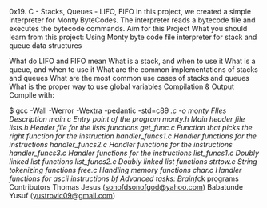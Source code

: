 0x19. C - Stacks, Queues - LIFO, FIFO
In this project, we created a simple interpreter for Monty ByteCodes. The interpreter reads a bytecode file and executes the bytecode commands.
Aim for this Project
What you should learn from this project: Using Monty byte code file interpreter for stack and queue data structures

What do LIFO and FIFO mean
What is a stack, and when to use it
What is a queue, and when to use it
What are the common implementations of stacks and queues
What are the most common use cases of stacks and queues
What is the proper way to use global variables
Compilation & Output
Compile with:

$ gcc -Wall -Werror -Wextra -pedantic -std=c89 *.c -o monty
FIles	Description
main.c	Entry point of the program
monty.h	Main header file
lists.h	Header file for the lists functions
get_func.c	Function that picks the right function for the instruction
handler_funcs1.c	Handler functions for the instructions
handler_funcs2.c	Handler functions for the instructions
handler_funcs3.c	Handler functions for the instructions
list_funcs1.c	Doubly linked list functions
list_funcs2.c	Doubly linked list functions
strtow.c	String tokenizing functions
free.c	Handling memory functions
char.c	Handler functions for ascii instructions
bf	Advanced tasks: Brainf*ck programs
Contributors
Thomas Jesus (sonofdsonofgod@yahoo.com)
Babatunde Yusuf (yustrovic09@gmail.com)

